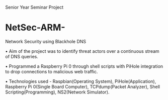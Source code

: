 Senior Year Seminar Project

# NetSec-ARM-
Network Security using Blackhole DNS

• Aim of the project was to identify threat actors over a continuous stream of DNS queries.

• Programmed a Raspberry Pi 0 through shell scripts with PiHole integration to drop connections to
malicious web traffic.

• Technologies used - Raspbian(Operating System), PiHole(Application), Raspberry Pi 0(Single Board
Computer), TCPdump(Packet Analyzer), Shell Scripting(Programming), NS2(Network Simulator).
